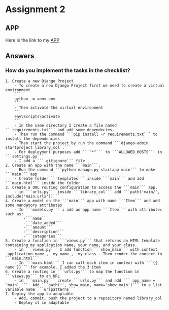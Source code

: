 # Assignment 2

## APP
Here is the link to my [APP](https://library-collection.adaptable.app/main/)

## Answers

### How do you implement the tasks in the checklist?
    1. Create a new Django Project
        - To create a new Django Project first we need to create a virtual environment
        ```
        python -m venv env
        ```
        - Then activate the virtual environment
        ```
        env\Scripts\activate
        ```
        - In the same directory I create a file named ```requirements.txt``` and add some dependecies.
        - Then run the command ```pip install -r requirements.txt``` to install the dependencies
        - Then start the project by run the command ```django-admin startproject library_col .```
        - For deployment purposes add ```"*"``` to ```ALLOWED_HOSTS``` in ```settings.py```
        - I add a ```.gitignore``` file
    2. Create an app with the name ```main```.
        - Run the command ```python manage.py startapp main``` to make ```main``` app
        - Create folder ```templates``` inside ```main``` and add ```main.html``` inside the folder
    3. Create a URL routing configuration to access the ```main``` app.
        - in ```urls.py``` inside ```library_col``` add ```path('main/', include('main.urls'))```
    4. Create a model on the ```main``` app with name ```Item``` and add some mandatory attributes
        - In ```models.py``` i add an app name ```Item``` with attributes such as:
            -```name```
            -```date_added```
            -```amount```
            -```description```
            -```categories```
    5. Create a function in ```views.py``` that returns an HTML template containing my application name, your name, and your class.
        - in ```views.py``` I add function ```show_main``` with context _application name_, _my name_, _my class_. Then render the context to ```main.html```
        - In ```main.html``` I can call each item in context with ```{{ name }}``` for example. I added the 3 item
    6. Create a routing in ```urls.py``` to map the function in ```views.py``` to an URL
        - in ```main.py``` create ```urls.py``` and add ``` app_name = `main` ```. Add ```path('', show_main, name='show_main')``` to a list variable name ```urlpatterns```
    7. Deploy the app to adaptable
        - Add, commit, push the project to a repository named library_col 
        - Deploy it in adaptable

    

        